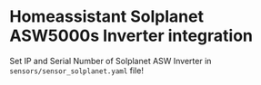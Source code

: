 # Homeassistant Solplanet ASW5000s Inverter integration

Set IP and Serial Number of Solplanet ASW Inverter in `sensors/sensor_solplanet.yaml` file! 
